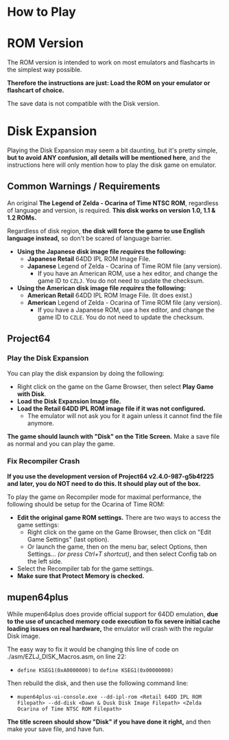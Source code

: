 # How to Play

# ROM Version

The ROM version is intended to work on most emulators and flashcarts in the simplest way possible.

**Therefore the instructions are just: Load the ROM on your emulator or flashcart of choice.**

The save data is not compatible with the Disk version.

# Disk Expansion

Playing the Disk Expansion may seem a bit daunting, but it's pretty simple, **but to avoid ANY confusion, all details will be mentioned here**, and the instructions here will only mention how to play the disk game on emulator.

## Common Warnings / Requirements

An original **The Legend of Zelda - Ocarina of Time NTSC ROM**, regardless of language and version, is required. **This disk works on version 1.0, 1.1 & 1.2 ROMs.**

Regardless of disk region, **the disk will force the game to use English language instead,** so don't be scared of language barrier.

 * **Using the Japanese disk image file _requires_ the following:**
   * **Japanese Retail** 64DD IPL ROM Image File.
   * **Japanese** Legend of Zelda - Ocarina of Time ROM file (any version).
     * If you have an American ROM, use a hex editor, and change the game ID to `CZLJ`. You do not need to update the checksum.
 * **Using the American disk image file _requires_ the following:**
   * **American Retail** 64DD IPL ROM Image File. (It does exist.)
   * **American** Legend of Zelda - Ocarina of Time ROM file (any version).
     * If you have a Japanese ROM, use a hex editor, and change the game ID to `CZLE`. You do not need to update the checksum.

## Project64

### Play the Disk Expansion
You can play the disk expansion by doing the following:
 * Right click on the game on the Game Browser, then select **Play Game with Disk**.
 * **Load the Disk Expansion Image file.**
 * **Load the Retail 64DD IPL ROM image file if it was not configured.**
   * The emulator will not ask you for it again unless it cannot find the file anymore.

**The game should launch with "Disk" on the Title Screen.** Make a save file as normal and you can play the game.

### Fix Recompiler Crash
**If you use the development version of Project64 v2.4.0-987-g5b4f225 and later, you do NOT need to do this. It should play out of the box.**

To play the game on Recompiler mode for maximal performance, the following should be setup for the Ocarina of Time ROM:
 * **Edit the original game ROM settings.** There are two ways to access the game settings:
   * Right click on the game on the Game Browser, then click on "Edit Game Settings" (last option).
   * Or launch the game, then on the menu bar, select Options, then Settings... _(or press Ctrl+T shortcut)_, and then select Config tab on the left side.
 * Select the Recompiler tab for the game settings.
 * **Make sure that Protect Memory is checked.**

## mupen64plus

While mupen64plus does provide official support for 64DD emulation, **due to the use of uncached memory code execution to fix severe initial cache loading issues on real hardware,** the emulator will crash with the regular Disk image.

The easy way to fix it would be changing this line of code on ./asm/EZLJ_DISK_Macros.asm, on line 22:
 * `define KSEG1(0xA0000000)` to `define KSEG1(0x00000000)`

Then rebuild the disk, and then use the following command line:
 * `mupen64plus-ui-console.exe --dd-ipl-rom <Retail 64DD IPL ROM Filepath> --dd-disk <Dawn & Dusk Disk Image Filepath> <Zelda Ocarina of Time NTSC ROM Filepath>`
 
**The title screen should show "Disk" if you have done it right,** and then make your save file, and have fun.
